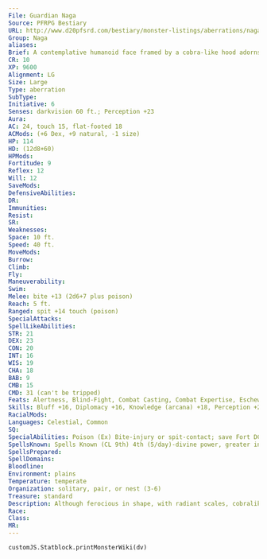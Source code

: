 ```yaml
---
File: Guardian Naga
Source: PFRPG Bestiary
URL: http://www.d20pfsrd.com/bestiary/monster-listings/aberrations/naga/guardian
Group: Naga
aliases: 
Brief: A contemplative humanoid face framed by a cobra-like hood adorns the body of this long, brightly colored serpent.
CR: 10
XP: 9600
Alignment: LG
Size: Large
Type: aberration
SubType: 
Initiative: 6
Senses: darkvision 60 ft.; Perception +23
Aura: 
AC: 24, touch 15, flat-footed 18
ACMods: (+6 Dex, +9 natural, -1 size)
HP: 114
HD: (12d8+60)
HPMods: 
Fortitude: 9
Reflex: 12
Will: 12
SaveMods: 
DefensiveAbilities: 
DR: 
Immunities: 
Resist: 
SR: 
Weaknesses: 
Space: 10 ft.
Speed: 40 ft.
MoveMods: 
Burrow: 
Climb: 
Fly: 
Maneuverability: 
Swim: 
Melee: bite +13 (2d6+7 plus poison)
Reach: 5 ft.
Ranged: spit +14 touch (poison)
SpecialAttacks: 
SpellLikeAbilities: 
STR: 21
DEX: 23
CON: 20
INT: 16
WIS: 19
CHA: 18
BAB: 9
CMB: 15
CMD: 31 (can't be tripped)
Feats: Alertness, Blind-Fight, Combat Casting, Combat Expertise, Eschew MaterialsB, Improved Trip, Lightning Reflexes
Skills: Bluff +16, Diplomacy +16, Knowledge (arcana) +18, Perception +23, Sense Motive +20, Spellcraft +18, Stealth +17
RacialMods: 
Languages: Celestial, Common
SQ: 
SpecialAbilities: Poison (Ex) Bite-injury or spit-contact; save Fort DC 21; frequency 1/round for 6 rounds; effect 1d4 Con damage; cure 2 consecutive saves. The save DC is Constitution-based. Spells A guardian naga casts spells as a 9th-level sorcerer, and can cast spells from the cleric list as well as those normally available to a sorcerer. Cleric spells are considered arcane spells for a guardian naga. Spit (Ex) A guardian naga can spit its venom up to 30 feet as a standard action. This is a ranged touch attack with no range increment. Opponents hit by this attack must make successful saves (see above) to avoid the effect.
SpellsKnown: Spells Known (CL 9th) 4th (5/day)-divine power, greater invisibility 3rd (7/day)-cure serious wounds, dispel magic, lightning bolt (DC 17) 2nd (7/day)-detect thoughts (DC 16), lesser restoration, see invisibility, scorching ray 1st (7/day)-cure light wounds, divine favor, expeditious retreat, mage armor, magic missile 0 (at will)-daze (DC 14), detect magic, light, mage hand, open/close, ray of frost, read magic, stabilize
SpellsPrepared: 
SpellDomains: 
Bloodline: 
Environment: plains
Temperature: temperate
Organization: solitary, pair, or nest (3-6)
Treasure: standard
Description: Although ferocious in shape, with radiant scales, cobralike hoods, and powerful serpentine bodies, guardian nagas serve as dutiful protectors of places of fundamental power and sanctity. Their scales often bear elaborate patterns similar to those of exotic jungle snakes. A typical guardian naga stretches 14 feet long and weighs approximately 350 pounds. While many guardian nagas adhere to the exotic practices of ancient or forgotten faiths, others are merely drawn to sites of innate wonder-towering waterfalls, natural spires, mountaintop temples-minding them out of their own senses of duty and reverence. Often these nagas join a living faith, serving as protectors of sanctuaries or ancient treasures. A pair of nagas might take up residence near a site they deem worthy of protection, hatching a brood and raising their offspring there. When the young grow to adulthood, they have the choice of departing to seek their own homes or staying to protect their elder's charge. Sometimes, a guardian naga protecting a ruin or temple is but the current protector in a line of sentinels stretching back centuries. Such sentinels often take the same name as their forebears to appear as a single, exceptionally long-lived figure.
Race: 
Class: 
MR: 
---
```

```dataviewjs
customJS.Statblock.printMonsterWiki(dv)
```
